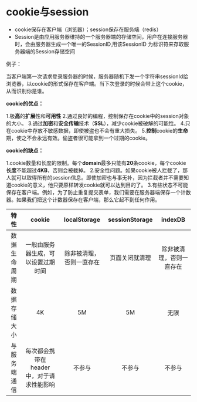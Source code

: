 # cookie与session

- cookie保存在客户端（浏览器）；session保存在服务端（redis）
- Session是由应用服务器维持的一个服务器端的存储空间，用户在连接服务器时，会由服务器生成一个唯一的SessionID,用该SessionID 为标识符来存取服务器端的Session存储空间

例子：

当客户端第一次请求登录服务器的时候，服务器随机下发一个字符串sessionId给浏览器，以cookie的形式保存在客户端。当下次登录的时候会带上这个cookie，从而识别你是谁。

**cookie的优点：**

1.极**高**的**扩展**性和**可用性**
2.通过良好的编程，控制保存在cookie中的session对象的大小。
3.通过**加密**和**安全传输**技术（**SSL**），减少cookie被破解的可能性。
4.只在cookie中存放不敏感数据，即使被盗也不会有重大损失。
5.**控制**cookie的**生命**期，使之不会永远有效。偷盗者很可能拿到一个过期的cookie。

**cookie的缺点：**

1.cookie数量和长度的限制。每个**domain**最多只能有**20**条cookie，每个cookie**长度**不能超过**4KB**，否则会被截掉。
2.安全性问题。如果cookie被人拦截了，那人就可以取得所有的session信息。即使加密也与事无补，因为拦截者并不需要知道cookie的意义，他只要原样转发cookie就可以达到目的了。
3.有些状态不可能保存在客户端。例如，为了防止重复提交表单，我们需要在服务器端保存一个计数器。如果我们把这个计数器保存在客户端，那么它起不到任何作用。

|     特性     |                   cookie                   |       localStorage       | sessionStorage |         indexDB          |
| :----------: | :----------------------------------------: | :----------------------: | :------------: | :----------------------: |
| 数据生命周期 |     一般由服务器生成，可以设置过期时间     | 除非被清理，否则一直存在 | 页面关闭就清理 | 除非被清理，否则一直存在 |
| 数据存储大小 |                     4K                     |            5M            |       5M       |           无限           |
| 与服务端通信 | 每次都会携带在 header 中，对于请求性能影响 |          不参与          |     不参与     |          不参与          |

